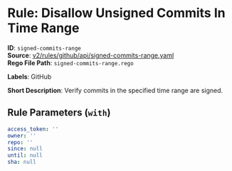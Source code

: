 # Rule: Disallow Unsigned Commits In Time Range

**ID**: `signed-commits-range`  
**Source**: [v2/rules/github/api/signed-commits-range.yaml](https://github.com/scribe-public/sample-policies/v2/rules/github/api/signed-commits-range.yaml)  
**Rego File Path**: `signed-commits-range.rego`  

**Labels**: GitHub

**Short Description**: Verify commits in the specified time range are signed.

## Rule Parameters (`with`)

```yaml
access_token: ''
owner: ''
repo: ''
since: null
until: null
sha: null
```
